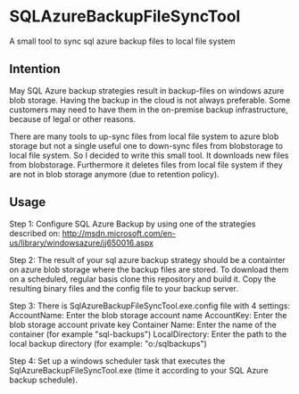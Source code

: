 SQLAzureBackupFileSyncTool
==========================

A small tool to sync sql azure backup files to local file system

Intention
---------
May SQL Azure backup strategies result in backup-files on windows azure blob storage. Having the backup in the cloud is not always preferable. Some customers may need to have them in the on-premise backup infrastructure, because of legal or other reasons.

There are many tools to up-sync files from local file system to azure blob storage but not a single useful one to down-sync files from blobstorage to local file system. So I decided to write this small tool. It downloads new files from blobstorage. Furthermore it deletes files from local file system if they are not in blob storage anymore (due to retention policy).


Usage
-----

Step 1:
Configure SQL Azure Backup by using one of the strategies described on:
http://msdn.microsoft.com/en-us/library/windowsazure/jj650016.aspx

Step 2:
The result of your sql azure backup strategy should be a containter on azure blob storage where the backup files are stored. To download them on a scheduled, regular basis clone this repository and build it.
Copy the resulting binary files and the config file to your backup server. 

Step 3:
There is SqlAzureBackupFileSyncTool.exe.config file with 4 settings:
AccountName: Enter the blob storage account name
AccountKey: Enter the blob storage account private key
Container Name: Enter the name of the container (for example "sql-backups")
LocalDirectory: Enter the path to the local backup directory (for example: "o:/sqlbackups")

Step 4:
Set up a windows scheduler task that executes the SqlAzureBackupFileSyncTool.exe (time it according to your SQL Azure backup schedule).




